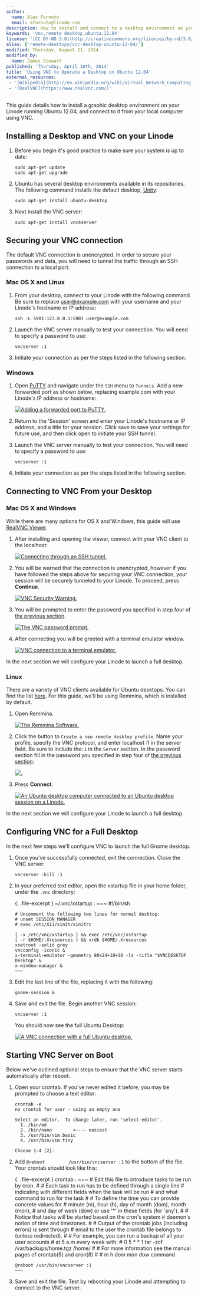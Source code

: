 ```yaml
---
author:
  name: Alex Fornuto
  email: afornuto@linode.com
description: How to install and connect to a desktop environment on your Linode
keywords: 'vnc,remote desktop,ubuntu,12.04'
license: '[CC BY-ND 3.0](http://creativecommons.org/licenses/by-nd/3.0/us/)'
alias: ['remote-desktops/vnc-desktop-ubuntu-12-04/']
modified: Thursday, August 21, 2014
modified_by:
  name: James Stewart
published: 'Thursday, April 10th, 2014'
title: 'Using VNC to Operate a Desktop on Ubuntu 12.04'
external_resources:
 - '[Wikipedia](http://en.wikipedia.org/wiki/Virtual_Network_Computing)'
 - '[RealVNC](https://www.realvnc.com/)'
---
```


This guide details how to install a graphic desktop environment on your Linode running Ubuntu 12.04, and connect to it from your local computer using VNC.

## Installing a Desktop and VNC on your Linode

1.  Before you begin it's good practice to make sure your system is up to date:

        sudo apt-get update
        sudo apt-get upgrade

2.  Ubuntu has several desktop environments available in its repositories. The following command installs the default desktop, [Unity](https://unity.ubuntu.com/):

        sudo apt-get install ubuntu-desktop

3.  Next install the VNC server:

        sudo apt-get install vnc4server

## Securing your VNC connection

The default VNC connection is unencrypted. In order to secure your passwords and data, you will need to tunnel the traffic through an SSH connection to a local port.

### Mac OS X and Linux

1.  From your desktop, connect to your Linode with the following command.  Be sure to replace user@example.com with your username and your Linode's hostname or IP address:

        ssh -L 5901:127.0.0.1:5901 user@example.com

2.  Launch the VNC server manually to test your connection. You will need to specify a password to use:

        vncserver :1

3.  Initiate your connection as per the steps listed in the following section.


### Windows

1.  Open [PuTTY](/docs/networking/using-putty) and navigate under the `SSH` menu to `Tunnels`. Add a new forwarded port as shown below, replacing example.com with your Linode's IP address or hostname:

    [![Adding a forwarded port to PuTTY.](/docs/assets/1648-vnc-putty-1.png)](/docs/assets/1648-vnc-putty-1.png)

2.  Return to the 'Session' screen and enter your Linode's hostname or IP address, and a title for your session.  Click save to save your settings for future use, and then click open to initiate your SSH tunnel.

3.  Launch the VNC server manually to test your connection. You will need to specify a password to use:

        vncserver :1

4.  Initiate your connection as per the steps listed in the following section.


## Connecting to VNC From your Desktop

### Mac OS X and Windows

While there are many options for OS X and Windows, this guide will use [RealVNC Viewer](http://www.realvnc.com/download/viewer/).

1.  After installing and opening the viewer, connect with your VNC client to the localhost:

    [![Connecting through an SSH tunnel.](/docs/assets/1647-vnc-5.png)](/docs/assets/1647-vnc-5.png)

2.  You will be warned that the connection is unencrypted, however if you have followed the steps above for securing your VNC connection, your session will be securely tunneled to your Linode. To proceed, press **Continue**.

    [![VNC Security Warning.](/docs/assets/1656-vnc-2-2.png)](/docs/assets/1656-vnc-2-2.png)

3.  You will be prompted to enter the password you specified in step four of [the previous section](#installing-a-desktop-and-vnc-on-your-linode).

    [![The VNC password prompt.](/docs/assets/1657-vnc-3-2.png)](/docs/assets/1638-vnc-3.png)

4.  After connecting you will be greeted with a terminal emulator window.

    [![VNC connection to a terminal emulator.](/docs/assets/1646-vnc-4_small.png)](/docs/assets/1639-vnc-4.png)

In the next section we will configure your Linode to launch a full desktop.

### Linux

There are a variety of VNC clients available for Ubuntu desktops. You can find the list [here](https://help.ubuntu.com/community/VNC/Clients). For this guide, we'll be using Remmina, which is installed by default.

1.  Open Remmina.

    [![The Remmina Software.](/docs/assets/1640-vnc-ubuntu-1.png)](/docs/assets/1640-vnc-ubuntu-1.png)

2.  Click the button to `Create a new remote desktop profile`. Name your profile, specify the VNC protocol, and enter localhost :1 in the server field. Be sure to include the`:1` in the `Server` section. In the password section fill in the password you specified in step four of [the previous section](#installing-a-desktop-and-vnc-on-your-linode):

    [![.](/docs/assets/1641-vnc-ubuntu-2.png)](/docs/assets/1641-vnc-ubuntu-2.png)

3.  Press **Connect**.

    [![An Ubuntu desktop computer connected to an Ubuntu desktop session on a Linode.](/docs/assets/1644-vnc-ubuntu-3-1_small.png)](/docs/assets/1645-vnc-ubuntu-3-1.png)

In the next section we will configure your Linode to launch a full desktop.

## Configuring VNC for a Full Desktop

In the next few steps we'll configure VNC to launch the full Gnome desktop.

1.  Once you've successfully connected, exit the connection. Close the VNC server:

        vncserver -kill :1

2.  In your preferred text editor, open the xstartup file in your home folder, under the `.vnc` directory:

    {: .file-excerpt }
    ~/.vnc/xstartup
    :   ~~~
        #!/bin/sh

        # Uncomment the following two lines for normal desktop:
        # unset SESSION_MANAGER
        # exec /etc/X11/xinit/xinitrc

        [ -x /etc/vnc/xstartup ] && exec /etc/vnc/xstartup
        [ -r $HOME/.Xresources ] && xrdb $HOME/.Xresources
        xsetroot -solid grey 
        vncconfig -iconic &
        x-terminal-emulator -geometry 80x24+10+10 -ls -title "$VNCDESKTOP Desktop" &
        x-window-manager &
        ~~~

3.  Edit the last line of the file, replacing it with the following:

        gnome-session &

4.  Save and exit the file. Begin another VNC session:

        vncserver :1

    You should now see the full Ubuntu Desktop:

    [![A VNC connection with a full Ubuntu desktop.](/docs/assets/1643-vnc-ubuntu-3_small.png)](/docs/assets/1642-vnc-ubuntu-3.png)


## Starting VNC Server on Boot

Below we've outlined optional steps to ensure that the VNC server starts automatically after reboot.

1.  Open your crontab. If you've never edited it before, you may be prompted to choose a text editor:

        crontab -e
        no crontab for user - using an empty one

        Select an editor.  To change later, run 'select-editor'.
          1. /bin/ed
          2. /bin/nano        <---- easiest
          3. /usr/bin/vim.basic
          4. /usr/bin/vim.tiny

        Choose 1-4 [2]:

2.  Add `@reboot         /usr/bin/vncserver :1` to the bottom of the file. Your crontab should look like this:

    {: .file-excerpt }
    crontab
    :   ~~~
        # Edit this file to introduce tasks to be run by cron.
        #
        # Each task to run has to be defined through a single line
        # indicating with different fields when the task will be run
        # and what command to run for the task
        #
        # To define the time you can provide concrete values for
        # minute (m), hour (h), day of month (dom), month (mon),
        # and day of week (dow) or use '*' in these fields (for 'any').
        #
        # Notice that tasks will be started based on the cron's system
        # daemon's notion of time and timezones.
        #
        # Output of the crontab jobs (including errors) is sent through
        # email to the user the crontab file belongs to (unless redirected).
        #
        # For example, you can run a backup of all your user accounts
        # at 5 a.m every week with:
        # 0 5 * * 1 tar -zcf /var/backups/home.tgz /home/
        #
        # For more information see the manual pages of crontab(5) and cron(8)
        #
        # m h dom mon dow command

        @reboot /usr/bin/vncserver :1
        ~~~

3.  Save and exit the file. Test by rebooting your Linode and attempting to connect to the VNC server.